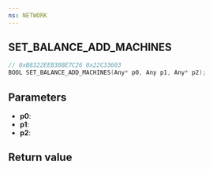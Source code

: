 ```yaml
---
ns: NETWORK
---
```

## SET_BALANCE_ADD_MACHINES

```c
// 0xB8322EEB38BE7C26 0x22C33603
BOOL SET_BALANCE_ADD_MACHINES(Any* p0, Any p1, Any* p2);
```


## Parameters
* **p0**: 
* **p1**: 
* **p2**: 

## Return value
